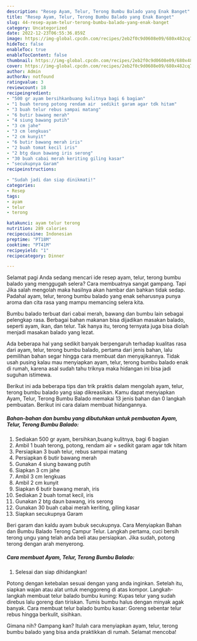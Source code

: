 ```yaml
---
description: "Resep Ayam, Telur, Terong Bumbu Balado yang Enak Banget"
title: "Resep Ayam, Telur, Terong Bumbu Balado yang Enak Banget"
slug: 44-resep-ayam-telur-terong-bumbu-balado-yang-enak-banget
category: Uncategorized
date: 2022-12-23T06:55:36.859Z
image: https://img-global.cpcdn.com/recipes/2eb2f0c9d0608e09/680x482cq70/ayam-telur-terong-bumbu-balado-foto-resep-utama.jpg
hideToc: false
enableToc: true
enableTocContent: false
thumbnail: https://img-global.cpcdn.com/recipes/2eb2f0c9d0608e09/680x482cq70/ayam-telur-terong-bumbu-balado-foto-resep-utama.jpg
cover: https://img-global.cpcdn.com/recipes/2eb2f0c9d0608e09/680x482cq70/ayam-telur-terong-bumbu-balado-foto-resep-utama.jpg
author: Admin
authorAv: notfound
ratingvalue: 3
reviewcount: 18
recipeingredient:
- "500 gr ayam bersihkanbuang kulitnya bagi 6 bagian"
- "1 buah terong potong rendam air  sedikit garam agar tdk hitam"
- "3 buah telur rebus sampai matang"
- "6 butir bawang merah"
- "4 siung bawang putih"
- "3 cm jahe"
- "3 cm lengkuas"
- "2 cm kunyit"
- "6 butir bawang merah iris"
- "2 buah tomat kecil iris"
- "2 btg daun bawang iris serong"
- "30 buah cabai merah keriting giling kasar"
- "secukupnya Garam"
recipeinstructions:

- "Sudah jadi dan siap dinikmati!"
categories:
- Resep
tags:
- ayam
- telur
- terong

katakunci: ayam telur terong 
nutrition: 289 calories
recipecuisine: Indonesian
preptime: "PT18M"
cooktime: "PT41M"
recipeyield: "1"
recipecategory: Dinner

---
```



Selamat pagi Anda sedang mencari ide resep ayam, telur, terong bumbu balado yang menggugah selera? Cara membuatnya sangat gampang. Tapi Jika salah mengolah maka hasilnya akan hambar dan bahkan tidak sedap. Padahal ayam, telur, terong bumbu balado yang enak seharusnya punya aroma dan cita rasa yang mampu memancing selera kita.


Bumbu balado terbuat dari cabai merah, bawang dan bumbu lain sebagai pelengkap rasa. Berbagai bahan makanan bisa dijadikan masakan balado, seperti ayam, ikan, dan telur. Tak hanya itu, terong ternyata juga bisa diolah menjadi masakan balado yang lezat.

Ada beberapa hal yang sedikit banyak berpengaruh terhadap kualitas rasa dari ayam, telur, terong bumbu balado, pertama dari jenis bahan, lalu pemilihan bahan segar hingga cara membuat dan menyajikannya. Tidak usah pusing kalau mau menyiapkan ayam, telur, terong bumbu balado enak di rumah, karena asal sudah tahu triknya maka hidangan ini bisa jadi suguhan istimewa.


Berikut ini ada beberapa tips dan trik praktis dalam mengolah ayam, telur, terong bumbu balado yang siap dikreasikan. Kamu dapat menyiapkan Ayam, Telur, Terong Bumbu Balado memakai 13 jenis bahan dan 0 langkah pembuatan. Berikut ini cara dalam membuat hidangannya.

<!--inarticleads1-->

##### Bahan-bahan dan bumbu yang dibutuhkan untuk pembuatan Ayam, Telur, Terong Bumbu Balado:

1. Sediakan 500 gr ayam, bersihkan,buang kulitnya, bagi 6 bagian
1. Ambil 1 buah terong, potong, rendam air + sedikit garam agar tdk hitam
1. Persiapkan 3 buah telur, rebus sampai matang
1. Persiapkan 6 butir bawang merah
1. Gunakan 4 siung bawang putih
1. Siapkan 3 cm jahe
1. Ambil 3 cm lengkuas
1. Ambil 2 cm kunyit
1. Siapkan 6 butir bawang merah, iris
1. Sediakan 2 buah tomat kecil, iris
1. Gunakan 2 btg daun bawang, iris serong
1. Gunakan 30 buah cabai merah keriting, giling kasar
1. Siapkan secukupnya Garam


Beri garam dan kaldu ayam bubuk secukupnya. Cara Menyiapkan Bahan dan Bumbu Balado Terong Campur Telur. Langkah pertama, cuci bersih terong ungu yang telah anda beli atau persiapkan. Jika sudah, potong terong dengan arah menyerong. 

<!--inarticleads2-->

##### Cara membuat Ayam, Telur, Terong Bumbu Balado:


1. Selesai dan siap dihidangkan!

Potong dengan ketebalan sesuai dengan yang anda inginkan. Setelah itu, siapkan wajan atau alat untuk menggoreng di atas kompor. Langkah-langkah membuat telur balado bumbu kuning: Kupas telur yang sudah direbus lalu goreng dan tiriskan. Tumis bumbu halus dengan minyak agak banyak. Cara membuat telur balado bumbu kasar: Goreng sebentar telur rebus hingga berkulit, sisihkan. 

Gimana nih? Gampang kan? Itulah cara menyiapkan ayam, telur, terong bumbu balado yang bisa anda praktikkan di rumah. Selamat mencoba!
